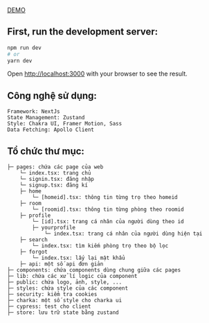 <a href="https://timphongtro.vercel.app/">DEMO</a>

## First, run the development server:

```bash
npm run dev
# or
yarn dev
```

Open [http://localhost:3000](http://localhost:3000) with your browser to see the result.

## Công nghệ sử dụng:

    Framework: NextJs
    State Management: Zustand
    Style: Chakra UI, Framer Motion, Sass
    Data Fetching: Apollo Client

## Tổ chức thư mục:

    ├─ pages: chứa các page của web
        └─ index.tsx: trang chủ
        └─ signin.tsx: đăng nhập
        └─ signup.tsx: đăng kí
        ├─ home
            └─ [homeid].tsx: thông tin từng trọ theo homeid
        ├─ room
            └─ [roomid].tsx: thông tin từng phòng theo roomid
        ├─ profile
            └─ [id].tsx: trang cá nhân của người dùng theo id
            ├─ yourprofile
                └─ index.tsx: trang cá nhân của người dùng hiện tại
        ├─ search
            └─ index.tsx: tìm kiếm phòng trọ theo bộ lọc
        ├─ forgot
            └─ index.tsx: lấy lại mật khẩu
        ├─ api: một số api đơn giản
    ├─ components: chứa components dùng chung giữa các pages
    ├─ lib: chứa các xử lí logic của component
    ├─ public: chứa logo, ảnh, style, ...
    ├─ styles: chứa style của các component
    ├─ security: kiểm tra cookies
    ├─ charka: một số style cho charka ui
    ├─ cypress: test cho client
    ├─ store: lưu trữ state bằng zustand
